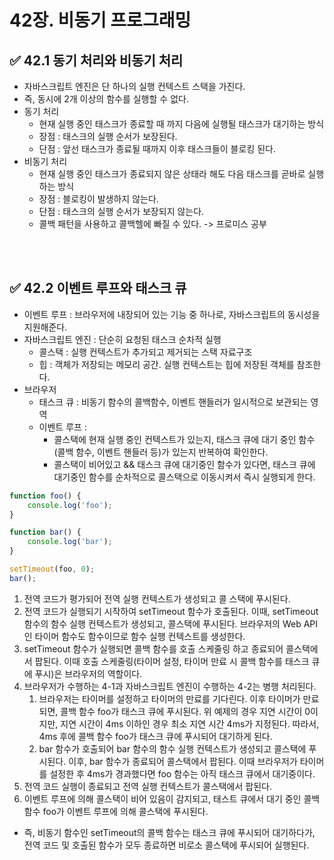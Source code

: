 # 42장. 비동기 프로그래밍

## ✅ 42.1 동기 처리와 비동기 처리
- 자바스크립트 엔진은 단 하나의 실행 컨텍스트 스택을 가진다.
- 즉, 동시에 2개 이상의 함수를 실행할 수 없다.
- 동기 처리
  - 현재 실행 중인 태스크가 종료할 때 까지 다음에 실행될 태스크가 대기하는 방식
  - 장점 : 태스크의 실행 순서가 보장된다.
  - 단점 : 앞선 태스크가 종료될 때까지 이후 태스크들이 블로킹 된다.
- 비동기 처리
  - 현재 실행 중인 태스크가 종료되지 않은 상태라 해도 다음 태스크를 곧바로 실행하는 방식
  - 장점 : 블로킹이 발생하지 않는다.
  - 단점 : 태스크의 실행 순서가 보장되지 않는다.
  - 콜백 패턴을 사용하고 콜백헬에 빠질 수 있다. -> 프로미스 공부

<br/>
<br/>


## ✅ 42.2 이벤트 루프와 태스크 큐
- 이벤트 루프 : 브라우저에 내장되어 있는 기능 중 하나로, 자바스크립트의 동시성을 지원해준다.
- 자바스크립트 엔진 : 단순히 요청된 태스크 순차적 실행
  - 콜스택 : 실행 컨텍스트가 추가되고 제거되는 스택 자료구조
  - 힙 : 객체가 저장되는 메모리 공간. 실행 컨텍스트는 힙에 저장된 객체를 참조한다.
- 브라우저
  - 태스크 큐 : 비동기 함수의 콜백함수, 이벤트 핸들러가 일시적으로 보관되는 영역
  - 이벤트 루프 : 
    - 콜스택에 현재 실행 중인 컨텍스트가 있는지, 태스크 큐에 대기 중인 함수(콜백 함수, 이벤트 핸들러 등)가 있는지 반복하여 확인한다.
    - 콜스택이 비어있고 && 태스크 큐에 대기중인 함수가 있다면, 태스크 큐에 대기중인 함수를 순차적으로 콜스택으로 이동시켜서 즉시 실행되게 한다.

```jsx
function foo() {
    console.log('foo');
}

function bar() {
    console.log('bar');
}

setTimeout(foo, 0);
bar(); 
```   

1. 전역 코드가 평가되어 전역 실행 컨텍스트가 생성되고 콜 스택에 푸시된다.
2. 전역 코드가 실행되기 시작하여 setTimeout 함수가 호출된다. 이때, setTimeout 함수의 함수 실행 컨텍스트가 생성되고, 콜스택에 푸시된다. 브라우저의 Web API인 타이머 함수도 함수이므로 함수 실행 컨텍스트를 생성한다.
3. setTimeout 함수가 실행되면 콜백 함수를 호출 스케줄링 하고 종료되어 콜스택에서 팝된다. 이때 호출 스케줄링(타이머 설정, 타이머 만료 시 콜백 함수를 태스크 큐에 푸시)은 브라우저의 역할이다.
4. 브라우저가 수행하는 4-1과 자바스크립트 엔진이 수행하는 4-2는 병행 처리된다.
   1. 브라우저는 타이머를 설정하고 타이머의 만료를 기다린다. 이후 타이머가 만료되면, 콜백 함수 foo가 태스크 큐에 푸시된다. 위 예제의 경우 지연 시간이 0이지만, 지연 시간이 4ms 이하인 경우 최소 지연 시간 4ms가 지정된다. 따라서, 4ms 후에 콜백 함수 foo가 태스크 큐에 푸시되어 대기하게 된다.
   2. bar 함수가 호출되어 bar 함수의 함수 실행 컨텍스트가 생성되고 콜스택에 푸시된다. 이후, bar 함수가 종료되어 콜스택에서 팝된다. 이때 브라우저가 타이머를 설정한 후 4ms가 경과했다면 foo 함수는 아직 태스크 큐에서 대기중이다.
5. 전역 코드 실행이 종료되고 전역 실행 컨텍스트가 콜스택에서 팝된다.
6. 이벤트 루프에 의해 콜스택이 비어 있음이 감지되고, 태스트 큐에서 대기 중인 콜백 함수 foo가 이벤트 루프에 의해 콜스택에 푸시된다.

- 즉, 비동기 함수인 setTimeout의 콜백 함수는 태스크 큐에 푸시되어 대기하다가, 전역 코드 및 호출된 함수가 모두 종료하면 비로소 콜스택에 푸시되어 실행된다.
